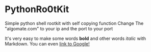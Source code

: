 # PythonRo0tKit
Simple python shell rootkit with self copying function
Change The "algomate.com" to your ip and the port to your port

It's very easy to make some words **bold** and other words *italic* with Markdown.
You can even [link to Google!](http://google.com)
